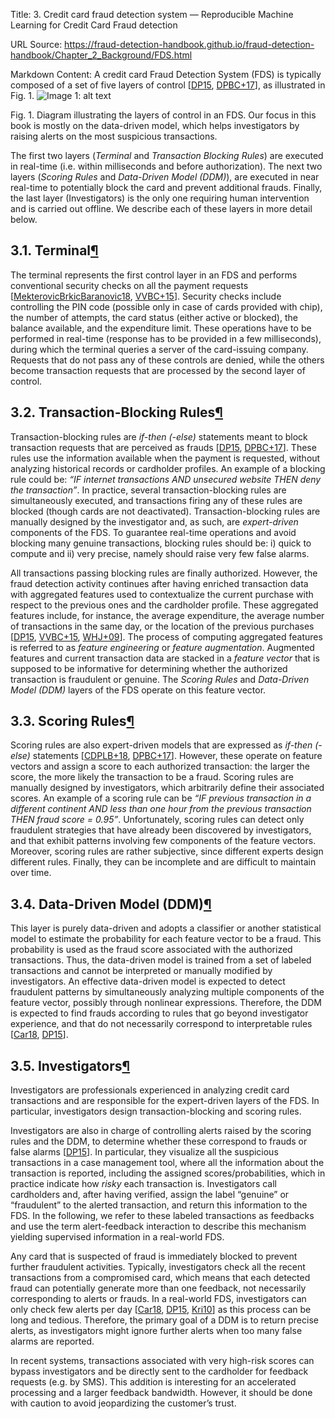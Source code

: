 Title: 3. Credit card fraud detection system — Reproducible Machine Learning for Credit Card Fraud detection

URL Source: https://fraud-detection-handbook.github.io/fraud-detection-handbook/Chapter_2_Background/FDS.html

Markdown Content:
A credit card Fraud Detection System (FDS) is typically composed of a set of five layers of control \[[DP15](https://fraud-detection-handbook.github.io/fraud-detection-handbook/Chapter_References/bibliography.html#id34), [DPBC+17](https://fraud-detection-handbook.github.io/fraud-detection-handbook/Chapter_References/bibliography.html#id33)\], as illustrated in Fig. 1. ![Image 1: alt text](https://fraud-detection-handbook.github.io/fraud-detection-handbook/_images/FDS.jpg)

Fig. 1. Diagram illustrating the layers of control in an FDS. Our focus in this book is mostly on the data-driven model, which helps investigators by raising alerts on the most suspicious transactions.

The first two layers (_Terminal_ and _Transaction Blocking Rules_) are executed in real-time (i.e. within milliseconds and before authorization). The next two layers (_Scoring Rules_ and _Data-Driven Model (DDM)_), are executed in near real-time to potentially block the card and prevent additional frauds. Finally, the last layer (Investigators) is the only one requiring human intervention and is carried out offline. We describe each of these layers in more detail below.

3.1. Terminal[¶](https://fraud-detection-handbook.github.io/fraud-detection-handbook/Chapter_2_Background/FDS.html#terminal "Permalink to this headline")
---------------------------------------------------------------------------------------------------------------------------------------------------------

The terminal represents the first control layer in an FDS and performs conventional security checks on all the payment requests \[[MekterovicBrkicBaranovic18](https://fraud-detection-handbook.github.io/fraud-detection-handbook/Chapter_References/bibliography.html#id13), [VVBC+15](https://fraud-detection-handbook.github.io/fraud-detection-handbook/Chapter_References/bibliography.html#id65)\]. Security checks include controlling the PIN code (possible only in case of cards provided with chip), the number of attempts, the card status (either active or blocked), the balance available, and the expenditure limit. These operations have to be performed in real-time (response has to be provided in a few milliseconds), during which the terminal queries a server of the card-issuing company. Requests that do not pass any of these controls are denied, while the others become transaction requests that are processed by the second layer of control.

3.2. Transaction-Blocking Rules[¶](https://fraud-detection-handbook.github.io/fraud-detection-handbook/Chapter_2_Background/FDS.html#transaction-blocking-rules "Permalink to this headline")
---------------------------------------------------------------------------------------------------------------------------------------------------------------------------------------------

Transaction-blocking rules are _if-then (-else)_ statements meant to block transaction requests that are perceived as frauds \[[DP15](https://fraud-detection-handbook.github.io/fraud-detection-handbook/Chapter_References/bibliography.html#id34), [DPBC+17](https://fraud-detection-handbook.github.io/fraud-detection-handbook/Chapter_References/bibliography.html#id33)\]. These rules use the information available when the payment is requested, without analyzing historical records or cardholder profiles. An example of a blocking rule could be: _“IF internet transactions AND unsecured website THEN deny the transaction”_. In practice, several transaction-blocking rules are simultaneously executed, and transactions firing any of these rules are blocked (though cards are not deactivated). Transaction-blocking rules are manually designed by the investigator and, as such, are _expert-driven_ components of the FDS. To guarantee real-time operations and avoid blocking many genuine transactions, blocking rules should be: i) quick to compute and ii) very precise, namely should raise very few false alarms.

All transactions passing blocking rules are finally authorized. However, the fraud detection activity continues after having enriched transaction data with aggregated features used to contextualize the current purchase with respect to the previous ones and the cardholder profile. These aggregated features include, for instance, the average expenditure, the average number of transactions in the same day, or the location of the previous purchases \[[DP15](https://fraud-detection-handbook.github.io/fraud-detection-handbook/Chapter_References/bibliography.html#id34), [VVBC+15](https://fraud-detection-handbook.github.io/fraud-detection-handbook/Chapter_References/bibliography.html#id65), [WHJ+09](https://fraud-detection-handbook.github.io/fraud-detection-handbook/Chapter_References/bibliography.html#id64)\]. The process of computing aggregated features is referred to as _feature engineering_ or _feature augmentation_. Augmented features and current transaction data are stacked in a _feature vector_ that is supposed to be informative for determining whether the authorized transaction is fraudulent or genuine. The _Scoring Rules_ and _Data-Driven Model (DDM)_ layers of the FDS operate on this feature vector.

3.3. Scoring Rules[¶](https://fraud-detection-handbook.github.io/fraud-detection-handbook/Chapter_2_Background/FDS.html#scoring-rules "Permalink to this headline")
-------------------------------------------------------------------------------------------------------------------------------------------------------------------

Scoring rules are also expert-driven models that are expressed as _if-then (-else)_ statements \[[CDPLB+18](https://fraud-detection-handbook.github.io/fraud-detection-handbook/Chapter_References/bibliography.html#id32), [DPBC+17](https://fraud-detection-handbook.github.io/fraud-detection-handbook/Chapter_References/bibliography.html#id33)\]. However, these operate on feature vectors and assign a score to each authorized transaction: the larger the score, the more likely the transaction to be a fraud. Scoring rules are manually designed by investigators, which arbitrarily define their associated scores. An example of a scoring rule can be _“IF previous transaction in a different continent AND less than one hour from the previous transaction THEN fraud score = 0.95”_. Unfortunately, scoring rules can detect only fraudulent strategies that have already been discovered by investigators, and that exhibit patterns involving few components of the feature vectors. Moreover, scoring rules are rather subjective, since different experts design different rules. Finally, they can be incomplete and are difficult to maintain over time.

3.4. Data-Driven Model (DDM)[¶](https://fraud-detection-handbook.github.io/fraud-detection-handbook/Chapter_2_Background/FDS.html#data-driven-model-ddm "Permalink to this headline")
-------------------------------------------------------------------------------------------------------------------------------------------------------------------------------------

This layer is purely data-driven and adopts a classifier or another statistical model to estimate the probability for each feature vector to be a fraud. This probability is used as the fraud score associated with the authorized transactions. Thus, the data-driven model is trained from a set of labeled transactions and cannot be interpreted or manually modified by investigators. An effective data-driven model is expected to detect fraudulent patterns by simultaneously analyzing multiple components of the feature vector, possibly through nonlinear expressions. Therefore, the DDM is expected to find frauds according to rules that go beyond investigator experience, and that do not necessarily correspond to interpretable rules \[[Car18](https://fraud-detection-handbook.github.io/fraud-detection-handbook/Chapter_References/bibliography.html#id31), [DP15](https://fraud-detection-handbook.github.io/fraud-detection-handbook/Chapter_References/bibliography.html#id34)\].

3.5. Investigators[¶](https://fraud-detection-handbook.github.io/fraud-detection-handbook/Chapter_2_Background/FDS.html#investigators "Permalink to this headline")
-------------------------------------------------------------------------------------------------------------------------------------------------------------------

Investigators are professionals experienced in analyzing credit card transactions and are responsible for the expert-driven layers of the FDS. In particular, investigators design transaction-blocking and scoring rules.

Investigators are also in charge of controlling alerts raised by the scoring rules and the DDM, to determine whether these correspond to frauds or false alarms \[[DP15](https://fraud-detection-handbook.github.io/fraud-detection-handbook/Chapter_References/bibliography.html#id34)\]. In particular, they visualize all the suspicious transactions in a case management tool, where all the information about the transaction is reported, including the assigned scores/probabilities, which in practice indicate how _risky_ each transaction is. Investigators call cardholders and, after having verified, assign the label “genuine” or “fraudulent” to the alerted transaction, and return this information to the FDS. In the following, we refer to these labeled transactions as feedbacks and use the term alert-feedback interaction to describe this mechanism yielding supervised information in a real-world FDS.

Any card that is suspected of fraud is immediately blocked to prevent further fraudulent activities. Typically, investigators check all the recent transactions from a compromised card, which means that each detected fraud can potentially generate more than one feedback, not necessarily corresponding to alerts or frauds. In a real-world FDS, investigators can only check few alerts per day \[[Car18](https://fraud-detection-handbook.github.io/fraud-detection-handbook/Chapter_References/bibliography.html#id31), [DP15](https://fraud-detection-handbook.github.io/fraud-detection-handbook/Chapter_References/bibliography.html#id34), [Kri10](https://fraud-detection-handbook.github.io/fraud-detection-handbook/Chapter_References/bibliography.html#id45)\] as this process can be long and tedious. Therefore, the primary goal of a DDM is to return precise alerts, as investigators might ignore further alerts when too many false alarms are reported.

In recent systems, transactions associated with very high-risk scores can bypass investigators and be directly sent to the cardholder for feedback requests (e.g. by SMS). This addition is interesting for an accelerated processing and a larger feedback bandwidth. However, it should be done with caution to avoid jeopardizing the customer’s trust.

